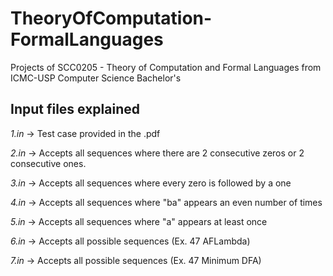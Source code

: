 # TheoryOfComputation-FormalLanguages
Projects of SCC0205 - Theory of Computation and Formal Languages from ICMC-USP Computer Science Bachelor's

## Input files explained

*1.in* -> Test case provided in the .pdf

*2.in* -> Accepts all sequences where there are 2 consecutive zeros or 2 consecutive ones.

*3.in* -> Accepts all sequences where every zero is followed by a one

*4.in* -> Accepts all sequences where "ba" appears an even number of times

*5.in* -> Accepts all sequences where "a" appears at least once

*6.in* -> Accepts all possible sequences (Ex. 47 AFLambda)

*7.in* -> Accepts all possible sequences (Ex. 47 Minimum DFA)

